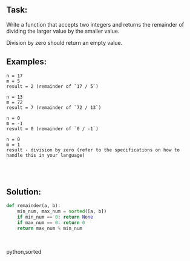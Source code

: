 ## Task:

Write a function that accepts two integers and returns the remainder of dividing the larger value by the smaller value.

Division by zero should return an empty value.

## Examples:

```
n = 17
m = 5
result = 2 (remainder of `17 / 5`)

n = 13
m = 72
result = 7 (remainder of `72 / 13`)

n = 0
m = -1
result = 0 (remainder of `0 / -1`)

n = 0
m = 1
result - division by zero (refer to the specifications on how to handle this in your language)
```

<br><br>

## Solution:
```py
def remainder(a, b):
    min_num, max_num = sorted([a, b])
    if min_num == 0: return None
    if max_num == 0: return 0
    return max_num % min_num
```

<br>


<tag>python,sorted<tag>